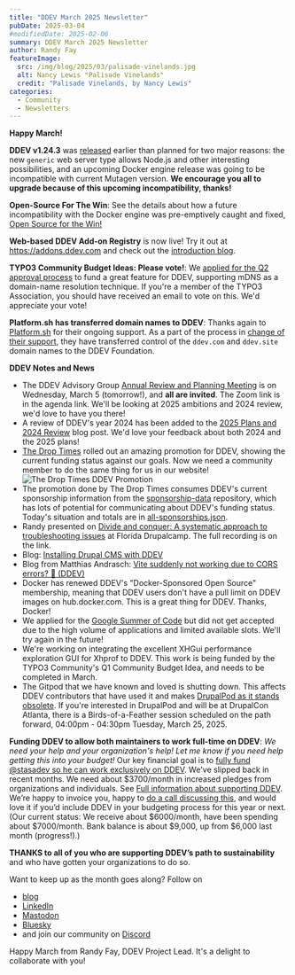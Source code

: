 ```yaml
---
title: "DDEV March 2025 Newsletter"
pubDate: 2025-03-04
#modifiedDate: 2025-02-06
summary: DDEV March 2025 Newsletter
author: Randy Fay
featureImage:
  src: /img/blog/2025/03/palisade-vinelands.jpg
  alt: Nancy Lewis "Palisade Vinelands"
  credit: "Palisade Vinelands, by Nancy Lewis"
categories:
  - Community
  - Newsletters
---
```


**Happy March!**

**DDEV v1.24.3** was [released](https://github.com/ddev/ddev/releases/tag/v1.24.3) earlier than planned for two major reasons: the new `generic` web server type allows Node.js and other interesting possibilities, and an upcoming Docker engine release was going to be incompatible with current Mutagen version. **We encourage you all to upgrade because of this upcoming incompatibility, thanks!**

**Open-Source For The Win**: See the details about how a future incompatibility with the Docker engine was pre-emptively caught and fixed, [Open Source for the Win!](open-source-for-the-win.md)

**Web-based DDEV Add-on Registry** is now live! Try it out at <https://addons.ddev.com> and check out the [introduction blog](ddev-addon-registry-introduction.md).

**TYPO3 Community Budget Ideas: Please vote!**: We [applied for the Q2 approval process](https://talk.typo3.org/t/implement-mdns-for-ddev-name-resolution/6119/4) to fund a great feature for DDEV, supporting mDNS as a domain-name resolution technique. If you're a member of the TYPO3 Association, you should have received an email to vote on this. We'd appreciate your vote!

**Platform.sh has transferred domain names to DDEV**: Thanks again to [Platform.sh](https://platform.sh) for their ongoing support. As a part of the process in [change of their support](platform-sh-ddev-funding-changes.md), they have transferred control of the `ddev.com` and `ddev.site` domain names to the DDEV Foundation.

**DDEV Notes and News**

- The DDEV Advisory Group [Annual Review and Planning Meeting](https://github.com/orgs/ddev/discussions/7031) is on Wednesday, March 5 (tomorrow!), and **all are invited**. The Zoom link is in the agenda link. We'll be looking at 2025 ambitions and 2024 review, we'd love to have you there!
- A review of DDEV's year 2024 has been added to the [2025 Plans and 2024 Review](https://ddev.com/blog/2025-plans/) blog post. We'd love your feedback about both 2024 and the 2025 plans!
- [The Drop Times](https://thedroptimes.com) rolled out an amazing promotion for DDEV, showing the current funding status against our goals. Now we need a community member to do the same thing for us in our website!
  ![The Drop Times DDEV Promotion](/img/blog/2025/03/the-drop-times-promotion.png)
- The promotion done by The Drop Times consumes DDEV's current sponsorship information from the [sponsorship-data](https://github.com/ddev/sponsorship-data) repository, which has lots of potential for communicating about DDEV's funding status. Today's situation and totals are in [all-sponsorships.json](https://github.com/ddev/sponsorship-data/blob/main/data/all-sponsorships.json).
- Randy presented on [Divide and conquer: A systematic approach to troubleshooting issues](https://www.fldrupal.camp/session/divide-and-conquer-systematic-approach-troubleshooting-issues) at Florida Drupalcamp. The full recording is on the link.
- Blog: [Installing Drupal CMS with DDEV](https://www.webwash.net/drupal-cms-v1-installation-and-demo/)
- Blog from Matthias Andrasch: [Vite suddenly not working due to CORS errors? 🧐 (DDEV)](https://dev.to/mandrasch/vite-is-suddenly-not-working-anymore-due-to-cors-error-ddev-3673)
- Docker has renewed DDEV's "Docker-Sponsored Open Source" membership, meaning that DDEV users don't have a pull limit on DDEV images on hub.docker.com. This is a great thing for DDEV. Thanks, Docker!
- We applied for the [Google Summer of Code](https://summerofcode.withgoogle.com/) but did not get accepted due to the high volume of applications and limited available slots. We'll try again in the future!
- We're working on integrating the excellent XHGui performance exploration GUI for Xhprof to DDEV. This work is being funded by the TYPO3 Community's Q1 Community Budget Idea, and needs to be completed in March.
- The Gitpod that we have known and loved is shutting down. This affects DDEV contributors that have used it and makes [DrupalPod as it stands obsolete](https://www.drupal.org/project/drupalpod/issues/3500792). If you're interested in DrupalPod and will be at DrupalCon Atlanta, there is a Birds-of-a-Feather session scheduled on the path forward, 04:00pm - 04:30pm Tuesday, March 25, 2025.

**Funding DDEV to allow both maintainers to work full-time on DDEV**: _We need your help and your organization's help! Let me know if you need help getting this into your budget!_ Our key financial goal is to [fully fund @stasadev so he can work exclusively on DDEV](lets-fund-stas-maintainer.md). We've slipped back in recent months. We need about $3700/month in increased pledges from organizations and individuals. See [Full information about supporting DDEV](https://github.com/sponsors/ddev). We’re happy to invoice you, happy to [do a call discussing this](https://cal.com/randyfay/30min), and would love it if you’d include DDEV in your budgeting process for this year or next. (Our current status: We receive about $6000/month, have been spending about $7000/month. Bank balance is about $9,000, up from $6,000 last month (progress!).)

**THANKS to all of you who are supporting DDEV’s path to sustainability** and who have gotten your organizations to do so.

Want to keep up as the month goes along? Follow on

- [blog](https://ddev.com/blog/)
- [LinkedIn](https://www.linkedin.com/company/ddev-foundation)
- [Mastodon](https://fosstodon.org/@ddev)
- [Bluesky](https://bsky.app/profile/ddev.bsky.social)
- and join our community on [Discord](/s/discord)

Happy March from Randy Fay, DDEV Project Lead. It's a delight to collaborate with you!
